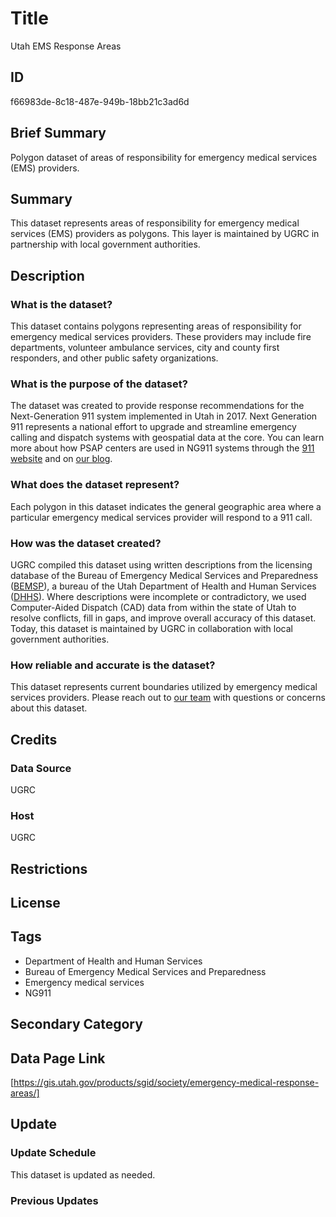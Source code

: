 # Title

Utah EMS Response Areas

## ID

f66983de-8c18-487e-949b-18bb21c3ad6d

## Brief Summary

Polygon dataset of areas of responsibility for emergency medical services (EMS) providers.

## Summary

This dataset represents areas of responsibility for emergency medical services (EMS) providers as polygons. This layer is maintained by UGRC in partnership with local government authorities.

## Description

### What is the dataset?

This dataset contains polygons representing areas of responsibility for emergency medical services providers. These providers may include fire departments, volunteer ambulance services, city and county first responders, and other public safety organizations.

### What is the purpose of the dataset?

The dataset was created to provide response recommendations for the Next-Generation 911 system implemented in Utah in 2017. Next Generation 911 represents a national effort to upgrade and streamline emergency calling and dispatch systems with geospatial data at the core. You can learn more about how PSAP centers are used in NG911 systems through the [911 website](https://www.911.gov/issues/ng911/video-benefits-of-next-generation-911/) and on [our blog](https://gis.utah.gov/blog/2017-12-28-utah-ng911-gis-database/).

### What does the dataset represent?

Each polygon in this dataset indicates the general geographic area where a particular emergency medical services provider will respond to a 911 call.

### How was the dataset created?

UGRC compiled this dataset using written descriptions from the licensing database of the Bureau of Emergency Medical Services and Preparedness ([BEMSP](https://ems.utah.gov/)), a bureau of the Utah Department of Health and Human Services ([DHHS](https://dhhs.utah.gov/)). Where descriptions were incomplete or contradictory, we used Computer-Aided Dispatch (CAD) data from within the state of Utah to resolve conflicts, fill in gaps, and improve overall accuracy of this dataset. Today, this dataset is maintained by UGRC in collaboration with local government authorities.

### How reliable and accurate is the dataset?

This dataset represents current boundaries utilized by emergency medical services providers. Please reach out to [our team](https://gis.utah.gov/contact/) with questions or concerns about this dataset.

## Credits

### Data Source

UGRC

### Host

UGRC

## Restrictions

## License

## Tags

- Department of Health and Human Services
- Bureau of Emergency Medical Services and Preparedness
- Emergency medical services
- NG911

## Secondary Category

## Data Page Link

[https://gis.utah.gov/products/sgid/society/emergency-medical-response-areas/]

## Update

### Update Schedule

This dataset is updated as needed.

### Previous Updates
